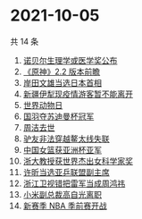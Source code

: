 # 2021-10-05

共 14 条

<!-- BEGIN ZHIHUSEARCH -->
<!-- 最后更新时间 Tue Oct 05 2021 10:24:46 GMT+0800 (China Standard Time) -->
1. [诺贝尔生理学或医学奖公布](https://www.zhihu.com/search?q=诺贝尔生理学或医学奖)
1. [《原神》2.2 版本前瞻](https://www.zhihu.com/search?q=原神)
1. [岸田文雄当选日本首相](https://www.zhihu.com/search?q=岸田文雄)
1. [新疆伊犁现疫情游客暂不能离开](https://www.zhihu.com/search?q=新疆疫情)
1. [世界动物日](https://www.zhihu.com/search?q=世界动物日)
1. [国羽夺苏迪曼杯冠军](https://www.zhihu.com/search?q=苏迪曼杯)
1. [周洁去世](https://www.zhihu.com/search?q=周洁)
1. [驴友非法穿越鳌太线失联](https://www.zhihu.com/search?q=鳌太线)
1. [中国女篮获亚洲杯亚军](https://www.zhihu.com/search?q=中国女篮)
1. [浙大教授获世界杰出女科学家奖](https://www.zhihu.com/search?q=胡海岚)
1. [许昕当选亚乒联盟副主席](https://www.zhihu.com/search?q=许昕)
1. [浙江卫视错把雷军当成周鸿祎](https://www.zhihu.com/search?q=雷军)
1. [小米副总裁高自光离职](https://www.zhihu.com/search?q=高自光)
1. [新赛季 NBA 季前赛开战](https://www.zhihu.com/search?q=NBA季前赛)
<!-- END ZHIHUSEARCH -->
